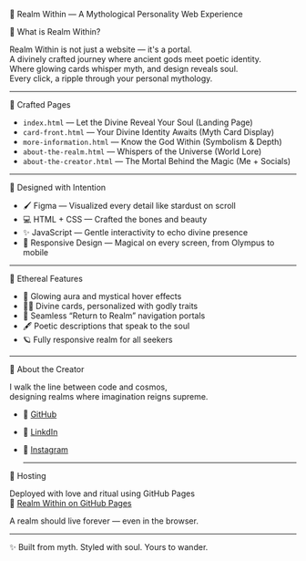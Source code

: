 🌌 Realm Within — A Mythological Personality Web Experience

🧿 What is Realm Within?

Realm Within is not just a website — it's a portal.  
A divinely crafted journey where ancient gods meet poetic identity.  
Where glowing cards whisper myth, and design reveals soul.  
Every click, a ripple through your personal mythology.

---

 🌿 Crafted Pages

- `index.html` — Let the Divine Reveal Your Soul (Landing Page)
- `card-front.html` — Your Divine Identity Awaits (Myth Card Display)
- `more-information.html` — Know the God Within (Symbolism & Depth)
- `about-the-realm.html` — Whispers of the Universe (World Lore)
- `about-the-creator.html` — The Mortal Behind the Magic (Me + Socials)

---

🎨 Designed with Intention

- 🖌️ Figma — Visualized every detail like stardust on scroll
- 💻 HTML + CSS — Crafted the bones and beauty
- ✨ JavaScript — Gentle interactivity to echo divine presence
- 📱 Responsive Design — Magical on every screen, from Olympus to mobile

---

 🌟 Ethereal Features

- 🌠 Glowing aura and mystical hover effects  
- 🧙‍♀️ Divine cards, personalized with godly traits  
- 🌌 Seamless “Return to Realm” navigation portals  
- 🖋️ Poetic descriptions that speak to the soul  
- 🪐 Fully responsive realm for all seekers  

---
 🌙 About the Creator

I walk the line between code and cosmos,  
designing realms where imagination reigns supreme.

- 🐚 [GitHub](https://github.com/kasak-13)  
- 🌌 [LinkdIn](https://www.linkedin.com/in/kasak-tolani-51b5212aa?utm_source=share&utm_campaign=share_via&utm_content=profile&utm_medium=android_app)   
- 📸 [Instagram](https://www.instagram.com/iiam_kasak?igsh=cmdhNWlzMmU5b2Rq) 

  ---
 🚀 Hosting

Deployed with love and ritual using GitHub Pages  
📍 [Realm Within on GitHub Pages](https://kasak-13.github.io/Realm-Within/index.html)

A realm should live forever — even in the browser.

---

✨ Built from myth. Styled with soul. Yours to wander.
